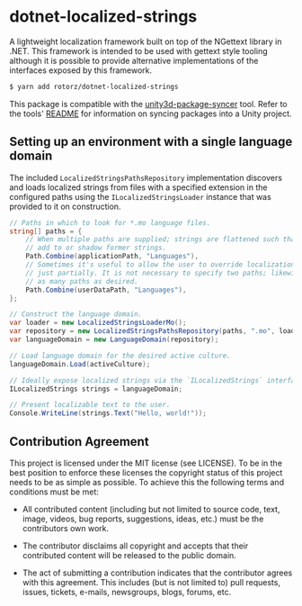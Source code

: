 # dotnet-localized-strings

A lightweight localization framework built on top of the NGettext library in .NET. This
framework is intended to be used with gettext style tooling although it is possible to
provide alternative implementations of the interfaces exposed by this framework.

```sh
$ yarn add rotorz/dotnet-localized-strings
```

This package is compatible with the [unity3d-package-syncer][tool] tool. Refer to the
tools' [README][tool] for information on syncing packages into a Unity project.

[tool]: https://github.com/rotorz/unity3d-package-syncer


## Setting up an environment with a single language domain

The included `LocalizedStringsPathsRepository` implementation discovers and loads
localized strings from files with a specified extension in the configured paths using the
`ILocalizedStringsLoader` instance that was provided to it on construction.

```csharp
// Paths in which to look for *.mo language files.
string[] paths = {
    // When multiple paths are supplied; strings are flattened such that latter strings
    // add to or shadow former strings.
    Path.Combine(applicationPath, "Languages"),
    // Sometimes it's useful to allow the user to override localizations in whole or even
    // just partially. It is not necessary to specify two paths; likewise you can specify
    // as many paths as desired.
    Path.Combine(userDataPath, "Languages"),
};

// Construct the language domain.
var loader = new LocalizedStringsLoaderMo();
var repository = new LocalizedStringsPathsRepository(paths, ".mo", loader);
var languageDomain = new LanguageDomain(repository);

// Load language domain for the desired active culture.
languageDomain.Load(activeCulture);

// Ideally expose localized strings via the `ILocalizedStrings` interface.
ILocalizedStrings strings = languageDomain;

// Present localizable text to the user.
Console.WriteLine(strings.Text("Hello, world!"));
```


## Contribution Agreement

This project is licensed under the MIT license (see LICENSE). To be in the best
position to enforce these licenses the copyright status of this project needs to
be as simple as possible. To achieve this the following terms and conditions
must be met:

- All contributed content (including but not limited to source code, text,
  image, videos, bug reports, suggestions, ideas, etc.) must be the
  contributors own work.

- The contributor disclaims all copyright and accepts that their contributed
  content will be released to the public domain.

- The act of submitting a contribution indicates that the contributor agrees
  with this agreement. This includes (but is not limited to) pull requests, issues,
  tickets, e-mails, newsgroups, blogs, forums, etc.
